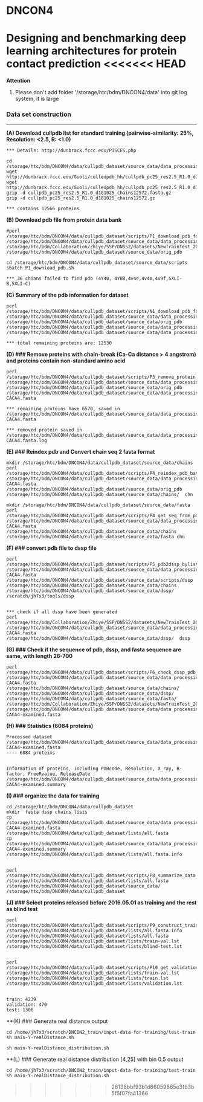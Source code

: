 # DNCON4
Designing and benchmarking deep learning architectures for protein contact prediction
<<<<<<< HEAD
=======


**Attention**
1. Please don't add folder '/storage/htc/bdm/DNCON4/data' into git log system, it is large

### Data set construction
--------------------------------------------------------------------------------------

**(A) Download cullpdb list for standard training (pairwise-similarity: 25%, Resolution: <2.5, R: <1.0)**  
```
*** Details: http://dunbrack.fccc.edu/PISCES.php

cd /storage/htc/bdm/DNCON4/data/cullpdb_dataset/source_data/data_processing/
wget http://dunbrack.fccc.edu/Guoli/culledpdb_hh/cullpdb_pc25_res2.5_R1.0_d181025_chains12572.gz
wget http://dunbrack.fccc.edu/Guoli/culledpdb_hh/cullpdb_pc25_res2.5_R1.0_d181025_chains12572.fasta.gz
gzip -d cullpdb_pc25_res2.5_R1.0_d181025_chains12572.fasta.gz
gzip -d cullpdb_pc25_res2.5_R1.0_d181025_chains12572.gz

*** contains 12566 proteins
```

**(B) Download pdb file from protein data bank**
```
#perl /storage/htc/bdm/DNCON4/data/cullpdb_dataset/scripts/P1_download_pdb_for_train_cullpdb.pl /storage/htc/bdm/DNCON4/data/cullpdb_dataset/source_data/data_processing/cullpdb_pc25_res2.5_R1.0_d181025_chains12572 /storage/htc/bdm/Collaboration/Zhiye/SSP/DNSS2/datasets/NewTrainTest_20181027/scripts/  /storage/htc/bdm/DNCON4/data/cullpdb_dataset/source_data/orig_pdb 

cd /storage/htc/bdm/DNCON4/data/cullpdb_dataset/source_data/scripts
sbatch P1_download_pdb.sh

*** 36 chians failed to find pdb (4Y40, 4YBB,4v4e,4v4m,4v9f,5XLI-B,5XLI-C)
```

**(C) Summary of the pdb information for dataset**
```
perl /storage/htc/bdm/DNCON4/data/cullpdb_dataset/scripts/N1_download_pdb_for_train_cullpdb_summary.pl /storage/htc/bdm/DNCON4/data/cullpdb_dataset/source_data/data_processing/cullpdb_pc25_res2.5_R1.0_d181025_chains12572 /storage/htc/bdm/DNCON4/data/cullpdb_dataset/source_data/orig_pdb  /storage/htc/bdm/DNCON4/data/cullpdb_dataset/source_data/data_processing/cullpdb_pc25_res2.5_R1.0_d181025_processed.summary  /storage/htc/bdm/DNCON4/data/cullpdb_dataset/source_data/data_processing/cullpdb_pc25_res2.5_R1.0_d181018_processed.fasta

*** total remaining proteins are: 12530
```


**(D) ### Remove proteins with chain-break (Ca-Ca distance > 4 angstrom) and proteins contain non-standard amino acid**
```
perl /storage/htc/bdm/DNCON4/data/cullpdb_dataset/scripts/P3_remove_protein_by_CA_CA_distance.pl /storage/htc/bdm/DNCON4/data/cullpdb_dataset/source_data/data_processing/cullpdb_pc25_res2.5_R1.0_d181018_processed.fasta /storage/htc/bdm/DNCON4/data/cullpdb_dataset/source_data/orig_pdb /storage/htc/bdm/DNCON4/data/cullpdb_dataset/source_data/data_processing/cullpdb_pc25_res2.5_R1.0_d181018_processed-CACA4.fasta 

*** remaining proteins have 6570, saved in /storage/htc/bdm/DNCON4/data/cullpdb_dataset/source_data/data_processing/cullpdb_pc25_res2.5_R1.0_d181018_processed-CACA4.fasta 

*** removed protein saved in /storage/htc/bdm/DNCON4/data/cullpdb_dataset/source_data/data_processing/cullpdb_pc25_res2.5_R1.0_d181018_processed-CACA4.fasta.log
```

**(E) ### Reindex pdb and Convert chain seq 2 fasta format**

```
mkdir /storage/htc/bdm/DNCON4/data/cullpdb_dataset/source_data/chains
perl /storage/htc/bdm/DNCON4/data/cullpdb_dataset/scripts/P4_reindex_pdb_batch.pl /storage/htc/bdm/DNCON4/data/cullpdb_dataset/source_data/data_processing/cullpdb_pc25_res2.5_R1.0_d181018_processed-CACA4.fasta /storage/htc/bdm/DNCON4/data/cullpdb_dataset/source_data/orig_pdb /storage/htc/bdm/DNCON4/data/cullpdb_dataset/source_data/chains/  chn

mkdir /storage/htc/bdm/DNCON4/data/cullpdb_dataset/source_data/fasta
perl /storage/htc/bdm/DNCON4/data/cullpdb_dataset/scripts/P4_get_seq_from_pdb_batch.pl  /storage/htc/bdm/DNCON4/data/cullpdb_dataset/source_data/data_processing/cullpdb_pc25_res2.5_R1.0_d181018_processed-CACA4.fasta    /storage/htc/bdm/DNCON4/data/cullpdb_dataset/source_data/chains /storage/htc/bdm/DNCON4/data/cullpdb_dataset/source_data/fasta chn
```


**(F) ### convert pdb file to dssp file**

```
perl /storage/htc/bdm/DNCON4/data/cullpdb_dataset/scripts/P5_pdb2dssp_bylist.pl /storage/htc/bdm/DNCON4/data/cullpdb_dataset/source_data/data_processing/cullpdb_pc25_res2.5_R1.0_d181018_processed-CACA4.fasta /storage/htc/bdm/DNCON4/data/cullpdb_dataset/source_data/scripts/dssp /storage/htc/bdm/DNCON4/data/cullpdb_dataset/source_data/chains  /storage/htc/bdm/DNCON4/data/cullpdb_dataset/source_data/dssp/  /scratch/jh7x3/tools/dssp


*** check if all dssp have been generated
perl /storage/htc/bdm/Collaboration/Zhiye/SSP/DNSS2/datasets/NewTrainTest_20181027/scripts/N2_check_file_existence.pl /storage/htc/bdm/DNCON4/data/cullpdb_dataset/source_data/data_processing/cullpdb_pc25_res2.5_R1.0_d181018_processed-CACA4.fasta  /storage/htc/bdm/DNCON4/data/cullpdb_dataset/source_data/dssp/  dssp
```


**(G) ### Check if the sequence of pdb, dssp, and fasta sequence are same, with length 26-700**
```
perl /storage/htc/bdm/DNCON4/data/cullpdb_dataset/scripts/P6_check_dssp_pdb_fasta.pl /storage/htc/bdm/DNCON4/data/cullpdb_dataset/source_data/data_processing/cullpdb_pc25_res2.5_R1.0_d181018_processed-CACA4.fasta /storage/htc/bdm/DNCON4/data/cullpdb_dataset/source_data/chains/ /storage/htc/bdm/DNCON4/data/cullpdb_dataset/source_data/dssp/ /storage/htc/bdm/DNCON4/data/cullpdb_dataset/source_data/fasta/ /storage/htc/bdm/Collaboration/Zhiye/SSP/DNSS2/datasets/NewTrainTest_20181027/scripts/dssp2dataset_dnss.pl  /storage/htc/bdm/DNCON4/data/cullpdb_dataset/source_data/data_processing/cullpdb_pc25_res2.5_R1.0_d181018_processed-CACA4-examined.fasta

```


**(H) ### Statistics (6084 proteins)**
```
Processed dataset
/storage/htc/bdm/DNCON4/data/cullpdb_dataset/source_data/data_processing/cullpdb_pc25_res2.5_R1.0_d181018_processed-CACA4-examined.fasta    
---- 6084 proteins


Information of proteins, including PDBcode, Resolution, X_ray, R-factor, FreeRvalue, ReleaseDate
/storage/htc/bdm/DNCON4/data/cullpdb_dataset/source_data/data_processing/cullpdb_pc25_res2.5_R1.0_d181018_processed-CACA4-examined.summary
```

**(I) ### organize the data for training**

```
cd /storage/htc/bdm/DNCON4/data/cullpdb_dataset
mkdir  fasta dssp chains lists
cp /storage/htc/bdm/DNCON4/data/cullpdb_dataset/source_data/data_processing/cullpdb_pc25_res2.5_R1.0_d181018_processed-CACA4-examined.fasta  /storage/htc/bdm/DNCON4/data/cullpdb_dataset/lists/all.fasta
cp /storage/htc/bdm/DNCON4/data/cullpdb_dataset/source_data/data_processing/cullpdb_pc25_res2.5_R1.0_d181018_processed-CACA4-examined.summary /storage/htc/bdm/DNCON4/data/cullpdb_dataset/lists/all.fasta.info


perl /storage/htc/bdm/DNCON4/data/cullpdb_dataset/scripts/P8_summarize_data_files.pl /storage/htc/bdm/DNCON4/data/cullpdb_dataset/lists/all.fasta /storage/htc/bdm/DNCON4/data/cullpdb_dataset/source_data/ /storage/htc/bdm/DNCON4/data/cullpdb_dataset
```

**(J) ### Select proteins released before 2016.05.01 as training and the rest as blind test**

```
perl /storage/htc/bdm/DNCON4/data/cullpdb_dataset/scripts/P9_construct_training_testing.pl  /storage/htc/bdm/DNCON4/data/cullpdb_dataset/lists/all.fasta.info  /storage/htc/bdm/DNCON4/data/cullpdb_dataset/lists/all.fasta /storage/htc/bdm/DNCON4/data/cullpdb_dataset/lists/train-val.lst /storage/htc/bdm/DNCON4/data/cullpdb_dataset/lists/blind-test.lst 


perl /storage/htc/bdm/DNCON4/data/cullpdb_dataset/scripts/P10_get_validation_from_train.pl  /storage/htc/bdm/DNCON4/data/cullpdb_dataset/lists/train-val.lst /storage/htc/bdm/DNCON4/data/cullpdb_dataset/lists/train.lst /storage/htc/bdm/DNCON4/data/cullpdb_dataset/lists/validation.lst


train: 4239
validation: 470
test: 1306
```


**(K) ### Generate real distance output
```
cd /home/jh7x3/scratch/DNCON2_train/input-data-for-training/test-train
sh main-Y-realDistance.sh

sh main-Y-realDistance_distribution.sh
```



**(L) ### Generate real distance distribution [4,25] with bin 0.5 output
```
cd /home/jh7x3/scratch/DNCON2_train/input-data-for-training/test-train
sh main-Y-realDistance_distribution.sh
```
>>>>>>> 26136bbf93b1d66059865e3fb3b5f5f07fa41366

